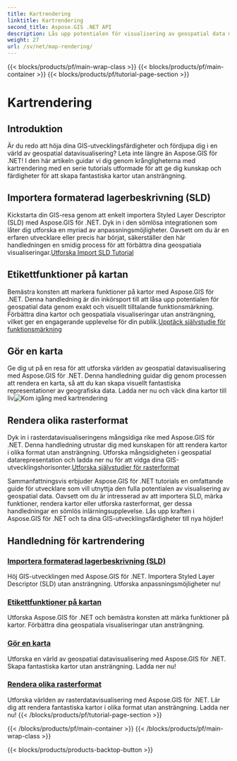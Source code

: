 ```yaml
---
title: Kartrendering
linktitle: Kartrendering
second_title: Aspose.GIS .NET API
description: Lås upp potentialen för visualisering av geospatial data med Aspose.GIS för .NET. Importera enkelt SLD, märk funktioner och rendera fantastiska kartor. Utforska nu!
weight: 27
url: /sv/net/map-rendering/
---
```


{{< blocks/products/pf/main-wrap-class >}}
{{< blocks/products/pf/main-container >}}
{{< blocks/products/pf/tutorial-page-section >}}

# Kartrendering

## Introduktion
Är du redo att höja dina GIS-utvecklingsfärdigheter och fördjupa dig i en värld av geospatial datavisualisering? Leta inte längre än Aspose.GIS för .NET! I den här artikeln guidar vi dig genom krångligheterna med kartrendering med en serie tutorials utformade för att ge dig kunskap och färdigheter för att skapa fantastiska kartor utan ansträngning.

## Importera formaterad lagerbeskrivning (SLD)

 Kickstarta din GIS-resa genom att enkelt importera Styled Layer Descriptor (SLD) med Aspose.GIS för .NET. Dyk in i den sömlösa integrationen som låter dig utforska en myriad av anpassningsmöjligheter. Oavsett om du är en erfaren utvecklare eller precis har börjat, säkerställer den här handledningen en smidig process för att förbättra dina geospatiala visualiseringar.[Utforska Import SLD Tutorial](./import-styled-layer-descriptor/)

## Etikettfunktioner på kartan

Bemästra konsten att markera funktioner på kartor med Aspose.GIS för .NET. Denna handledning är din inkörsport till att låsa upp potentialen för geospatial data genom exakt och visuellt tilltalande funktionsmärkning. Förbättra dina kartor och geospatiala visualiseringar utan ansträngning, vilket ger en engagerande upplevelse för din publik.[Upptäck självstudie för funktionsmärkning](./label-features-on-map/)

## Gör en karta

 Ge dig ut på en resa för att utforska världen av geospatial datavisualisering med Aspose.GIS för .NET. Denna handledning guidar dig genom processen att rendera en karta, så att du kan skapa visuellt fantastiska representationer av geografiska data. Ladda ner nu och väck dina kartor till liv![Kom igång med kartrendering](./render-a-map/)

## Rendera olika rasterformat

Dyk in i rasterdatavisualiseringens mångsidiga rike med Aspose.GIS för .NET. Denna handledning utrustar dig med kunskapen för att rendera kartor i olika format utan ansträngning. Utforska mångsidigheten i geospatial datarepresentation och ladda ner nu för att vidga dina GIS-utvecklingshorisonter.[Utforska självstudier för rasterformat](./render-various-raster-formats/)

Sammanfattningsvis erbjuder Aspose.GIS för .NET tutorials en omfattande guide för utvecklare som vill utnyttja den fulla potentialen av visualisering av geospatial data. Oavsett om du är intresserad av att importera SLD, märka funktioner, rendera kartor eller utforska rasterformat, ger dessa handledningar en sömlös inlärningsupplevelse. Lås upp kraften i Aspose.GIS för .NET och ta dina GIS-utvecklingsfärdigheter till nya höjder!
## Handledning för kartrendering
### [Importera formaterad lagerbeskrivning (SLD)](./import-styled-layer-descriptor/)
Höj GIS-utvecklingen med Aspose.GIS för .NET. Importera Styled Layer Descriptor (SLD) utan ansträngning. Utforska anpassningsmöjligheter nu!
### [Etikettfunktioner på kartan](./label-features-on-map/)
Utforska Aspose.GIS för .NET och bemästra konsten att märka funktioner på kartor. Förbättra dina geospatiala visualiseringar utan ansträngning.
### [Gör en karta](./render-a-map/)
Utforska en värld av geospatial datavisualisering med Aspose.GIS för .NET. Skapa fantastiska kartor utan ansträngning. Ladda ner nu!
### [Rendera olika rasterformat](./render-various-raster-formats/)
Utforska världen av rasterdatavisualisering med Aspose.GIS för .NET. Lär dig att rendera fantastiska kartor i olika format utan ansträngning. Ladda ner nu!
{{< /blocks/products/pf/tutorial-page-section >}}

{{< /blocks/products/pf/main-container >}}
{{< /blocks/products/pf/main-wrap-class >}}

{{< blocks/products/products-backtop-button >}}
